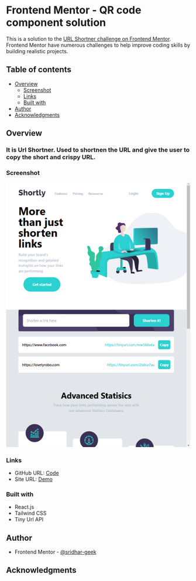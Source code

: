 # Frontend Mentor - QR code component solution

This is a solution to the [URL Shortner challenge on Frontend Mentor](https://www.frontendmentor.io/challenges/qr-code-component-iux_sIO_H). 
Frontend Mentor have numerous challenges to help improve coding skills by building realistic projects. 

## Table of contents

- [Overview](#overview)
  - [Screenshot](#screenshot)
  - [Links](#links)
  - [Built with](#built-with)
- [Author](#author)
- [Acknowledgments](#acknowledgments)

## Overview
  ### It is Url Shortner. Used to shortnen the URL and give the user to copy the short and crispy URL.
### Screenshot

![](./public/Screenshot%20url_shortner.png)

### Links

- GitHub URL: [Code](https://github.com/sridhar-geek/url_shortner)
- Site URL: [Demo](https://sridhar-geek.github.io/QR_code/)


### Built with

- React.js
- Tailwind CSS
- Tiny Url API

## Author

- Frontend Mentor - [@sridhar-geek](https://www.frontendmentor.io/profile/sridhar-geek)


## Acknowledgments

